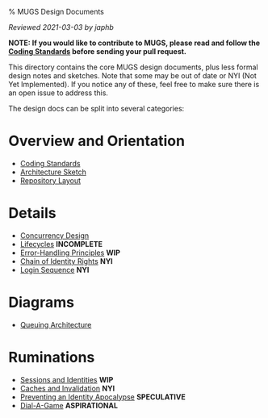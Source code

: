 % MUGS Design Documents

*Reviewed 2021-03-03 by japhb*

**NOTE: If you would like to contribute to MUGS, please read and follow the
[Coding Standards](coding-standards.md) before sending your pull request.**


This directory contains the core MUGS design documents, plus less formal design
notes and sketches.  Note that some may be out of date or NYI (Not Yet
Implemented).  If you notice any of these, feel free to make sure there is an
open issue to address this.

The design docs can be split into several categories:


# Overview and Orientation

* [Coding Standards](coding-standards.md)
* [Architecture Sketch](architecture.md)
* [Repository Layout](repo-layout.md)


# Details

* [Concurrency Design](concurrency.md)
* [Lifecycles](lifecycles.md) **INCOMPLETE**
* [Error-Handling Principles](error-handling.md) **WIP**
* [Chain of Identity Rights](chain-of-rights.md) **NYI**
* [Login Sequence](login-sequence.md) **NYI**


# Diagrams

* [Queuing Architecture](queuing-architecture.dot.svg)


# Ruminations

* [Sessions and Identities](sessions.md) **WIP**
* [Caches and Invalidation](caches.md) **NYI**
* [Preventing an Identity Apocalypse](identity-apocalypse.md) **SPECULATIVE**
* [Dial-A-Game](dial-a-game.md) **ASPIRATIONAL**
